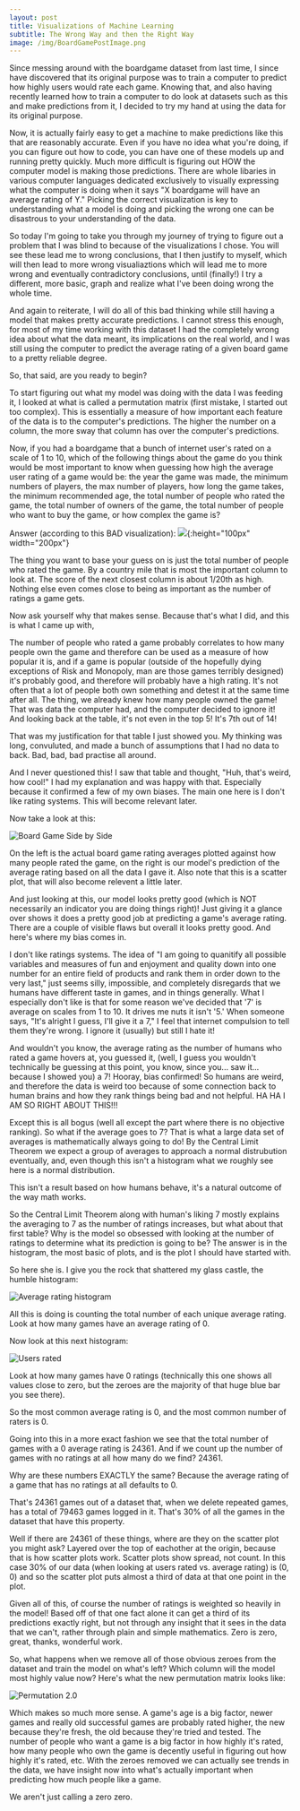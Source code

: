 ```yaml
---
layout: post
title: Visualizations of Machine Learning
subtitle: The Wrong Way and then the Right Way
image: /img/BoardGamePostImage.png
---
```


Since messing around with the boardgame dataset from last time, I since have discovered that its original purpose was to train a computer to predict how highly users would rate each game. Knowing that, and also having recently learned how to train a computer to do look at datasets such as this and make predictions from it, I decided to try my hand at using the data for its original purpose.

Now, it is actually fairly easy to get a machine to make predictions like this that are reasonably accurate. Even if you have no idea what you're doing, if you can figure out how to code, you can have one of these models up and running pretty quickly. Much more difficult is figuring out HOW the computer model is making those predictions. There are whole libaries in various computer languages dedicated exclusively to visually expressing what the computer is doing when it says "X boardgame will have an average rating of Y." Picking the correct visualization is key to understanding what a model is doing and picking the wrong one can be disastrous to your understanding of the data.

So today I'm going to take you through my journey of trying to figure out a problem that I was blind to because of the visualizations I chose. You will see these lead me to wrong conclusions, that I then justify to myself, which will then lead to more wrong visualiaztions which will lead me to more wrong and eventually contradictory conclusions, until (finally!) I try a different, more basic, graph and realize what I've been doing wrong the whole time. 

And again to reiterate, I will do all of this bad thinking while still having a model that makes pretty accurate predictions. I cannot stress this enough, for most of my time working with this dataset I had the completely wrong idea about what the data meant, its implications on the real world, and I was still using the computer to predict the average rating of a given board game to a pretty reliable degree. 

So, that said, are you ready to begin?

To start figuring out what my model was doing with the data I was feeding it, I looked at what is called a permutation matrix (first mistake, I started out too complex). This is essentially a measure of how important each feature of the data is to the computer's predictions. The higher the number on a column, the more sway that column has over the computer's predictions. 

Now, if you had a boardgame that a bunch of internet user's rated on a scale of 1 to 10, which of the following things about the game do you think would be most important to know when guessing how high the average user rating of a game would be: the year the game was made, the minimum numbers of players, the max number of players, how long the game takes, the minimum recommended age, the total number of people who rated the game, the total number of owners of the game, the total number of people who want to buy the game, or how complex the game is?

Answer (according to this BAD visualization):
![](/img/BoardGamePermutationMatrix.png){:height="100px" width="200px"}

The thing you want to base your guess on is just the total number of people who rated the game. By a country mile that is most the important column to look at. The score of the next closest column is about 1/20th as high. Nothing else even comes close to being as important as the number of ratings a game gets.

Now ask yourself why that makes sense. Because that's what I did, and this is what I came up with,

The number of people who rated a game probably correlates to how many people own the game and therefore can be used as a measure of how popular it is, and if a game is popular (outside of the hopefully dying exceptions of Risk and Monopoly, man are those games terribly designed) it's probably good, and therefore will probably have a high rating. It's not often that a lot of people both own something and detest it at the same time after all. The thing, we already knew how many people owned the game! That was data the computer had, and the computer decided to ignore it! And looking back at the table, it's not even in the top 5! It's 7th out of 14!

That was my justification for that table I just showed you. My thinking was long, convuluted, and made a bunch of assumptions that I had no data to back. Bad, bad, bad practise all around.

And I never questioned this! I saw that table and thought, "Huh, that's weird, how cool!" I had my explanation and was happy with that. Especially because it confirmed a few of my own biases. The main one here is I don't like rating systems. This will become relevant later. 

Now take a look at this:

![Board Game Side by Side](/img/BoardGameSideBySide.png)

On the left is the actual board game rating averages plotted against how many people rated the game, on the right is our model's prediction of the average rating based on all the data I gave it. Also note that this is a scatter plot, that will also become relevent a little later.

And just looking at this, our model looks pretty good (which is NOT necessarily an indicator you are doing things right)! Just giving it a glance over shows it does a pretty good job at predicting a game's average rating. There are a couple of visible flaws but overall it looks pretty good. And here's where my bias comes in.

I don't like ratings systems. The idea of "I am going to quanitify all possible variables and measures of fun and enjoyment and quality down into one number for an entire field of products and rank them in order down to the very last," just seems silly, impossible, and completely disregards that we humans have different taste in games, and in things generally. What I especially don't like is that for some reason we've decided that '7' is average on scales from 1 to 10. It drives me nuts it isn't '5.' When someone says, "It's alright I guess, I'll give it a 7," I feel that internet compulsion to tell them they're wrong. I ignore it (usually) but still I hate it!

And wouldn't you know, the average rating as the number of humans who rated a game hovers at, you guessed it, (well, I guess  you wouldn't technically be guessing at this point, you know, since you... saw it... because I showed you) a 7! Hooray, bias confirmed! So humans are weird, and therefore the data is weird too because of some connection back to human brains and how they rank things being bad and not helpful. HA HA I AM SO RIGHT ABOUT THIS!!!

Except this is all bogus (well all except the part where there is no objective ranking). So what if the average goes to 7? 
That is what a large data set of averages is mathematically always going to do! By the Central Limit Theorem we expect a group of averages to approach a normal distrubution eventually, and, even though this isn't a histogram what we roughly see here is a normal distribution.

This isn't a result based on how humans behave, it's a natural outcome of the way math works.

So the Central Limit Theorem along with human's liking 7 mostly explains the averaging to 7 as the number of ratings increases, but what about that first table? Why is the model so obsessed with looking at the number of ratings to determine what its prediction is going to be? The answer is in the histogram, the most basic of plots, and is the plot I should have started with. 

So here she is. I give you the rock that shattered my glass castle, the humble histogram: 

![Average rating histogram](/img/BoardGameAverageRatingHistogram.png)

All this is doing is counting the total number of each unique average rating.
Look at how many games have an average rating of 0.

Now look at this next histogram:

![Users rated](/img/BoardGameUsersRatedHistogram.png)

Look at how many games have 0 ratings (technically this one shows all values close to zero, but the zeroes are the majority of that huge blue bar you see there).

So the most common average rating is 0, and the most common number of raters is 0.

Going into this in a more exact fashion we see that the total number of games with a 0 average rating is 24361.
And if we count up the number of games with no ratings at all how many do we find? 24361.

Why are these numbers EXACTLY the same? Because the average rating of a game that has no ratings at all defaults to 0.

That's 24361 games out of a dataset that, when we delete repeated games, has a total of 79463 games logged in it. That's 30% of all the games in the dataset that have this property.

Well if there are 24361 of these things, where are they on the scatter plot you might ask? Layered over the top of eachother at the origin, because that is how scatter plots work. Scatter plots show spread, not count. In this case 30% of our data (when looking at users rated vs. average rating) is (0, 0) and so the scatter plot puts almost a third of data at that one point in the plot.

Given all of this, of course the number of ratings is weighted so heavily in the model! Based off of that one fact alone it can get a third of its predictions exactly right, but not through any insight that it sees in the data that we can't, rather through plain and simple mathematics. Zero is zero, great, thanks, wonderful work.

So, what happens when we remove all of those obvious zeroes from the dataset and train the model on what's left? Which column will the model most highly value now? Here's what the new permutation matrix looks like:

![Permutation 2.0](/img/BoardGamePermutationMatrix2.0.png)

Which makes so much more sense. A game's age is a big factor, newer games and really old successful games are probably rated higher, the new because they're fresh, the old because they're tried and tested. The number of people who want a game is a big factor in how highly it's rated, how many people who own the game is decently useful in figuring out how highly it's rated, etc. With the zeroes removed we can actually see trends in the data, we have insight now into what's actually important when predicting how much people like a game.

We aren't just calling a zero zero.
